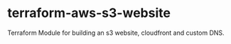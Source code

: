 # terraform-aws-s3-website
Terraform Module for building an s3 website, cloudfront and custom DNS. 
